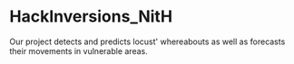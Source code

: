 # HackInversions_NitH
Our project detects and predicts locust' whereabouts as well as forecasts their movements in vulnerable areas.
